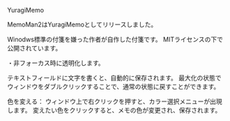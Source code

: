 YuragiMemo

MemoMan2はYuragiMemoとしてリリースしました。

Winodws標準の付箋を嫌った作者が自作した付箋です。
MITライセンスの下で公開されています。

・非フォーカス時に透明化します。

テキストフィールドに文字を書くと、自動的に保存されます。
最大化の状態でウィンドウをダブルクリックすることで、通常の状態に戻すことができます。

色を変える：
ウィンドウ上で右クリックを押すと、カラー選択メニューが出現します。
変えたい色をクリックすると、メモの色が変更され、保存されます。